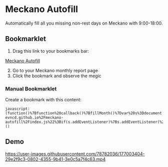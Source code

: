 # Meckano Autofill

Automatically fill all you missing non-rest days on Meckano with 9:00-18:00.

## Bookmarklet

1. Drag this link to your bookmarks bar:

<a class="bookmarklet" href="javascript:(function()%7Bfunction%20callback()%7BfillMonth()%7Dvar%20s%3Ddocument.createElement(%22script%22)%3Bs.src%3D%22https%3A%2F%2Fguyb-evncd.github.io%2Fmeckano-autofill%2Findex.js%22%3Bif(s.addEventListener)%7Bs.addEventListener(%22load%22%2Ccallback%2Cfalse)%7Delse%20if(s.readyState)%7Bs.onreadystatechange%3Dcallback%7Ddocument.body.appendChild(s)%3B%7D)()">Meckano Autofill</a>

2. Go to your Meckano monthly report page
3. Click the bookmark and observe the megic

### Manual Bookmarklet

Create a bookmark with this content:

```
javascript:(function()%7Bfunction%20callback()%7BfillMonth()%7Dvar%20s%3Ddocument.createElement(%22script%22)%3Bs.src%3D%22https%3A%2F%2Fguyb-evncd.github.io%2Fmeckano-autofill%2Findex.js%22%3Bif(s.addEventListener)%7Bs.addEventListener(%22load%22%2Ccallback%2Cfalse)%7Delse%20if(s.readyState)%7Bs.onreadystatechange%3Dcallback%7Ddocument.body.appendChild(s)%3B%7D)()
```

## Demo

https://user-images.githubusercontent.com/78782036/177003404-29e2f9c3-0802-4355-9b41-3e0c5a7f4c63.mp4

